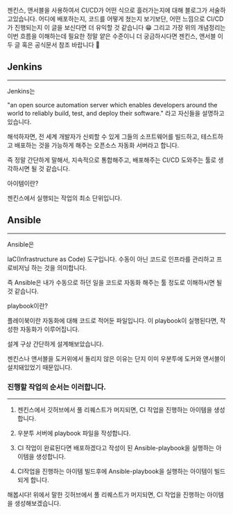 젠킨스, 앤서블을 사용하여서 CI/CD가 어떤 식으로 흘러가는지에 대해 블로그가 서술하고있습니다. 어디에 배포하는지, 코드를 어떻게 쳤는지 보기보단, 어떤 느낌으로 CI/CD가 진행되는지 이 글을 보신다면 더 유익할 것 같습니다 😁  그리고 가장 위의 개념정리는 이번 흐름을 이해하는데 필요한 정말 얕은 수준이니 더 궁금하시다면 젠킨스, 앤서블 이 두 글 혹은 공식문서 참조 바랍니다 🙂

## Jenkins

---

Jenkins는

"an open source automation server which enables developers around the world to reliably build, test, and deploy their software." 라고 자신들을 설명하고 있습니다.

해석하자면, 전 세계 개발자가 신뢰할 수 있게 그들의 소프트웨어를 빌드하고, 테스트하고 배포하는 것을 가능하게 해주는 오픈소스 자동화 서버라고 합니다.



즉 정말 간단하게 말해서, 지속적으로 통합해주고, 배포해주는 CI/CD 도와주는 툴로 생각하시면 될 것 같습니다.



아이템이란?

젠킨스에서 실행되는 작업의 최소 단위입니다.



## Ansible

---

Ansible은

IaC(Infrastructure as Code) 도구입니다. 수동이 아닌 코드로 인프라를 관리하고 프로비저닝 하는 것을 의미합니다.



즉 Ansible은 내가 수동으로 하던 일을 코드로 자동화 해주는 툴 정도로 이해하시면 될 것 같습니다.



playbook이란?

플레이북이란 자동화에 대해 코드로 적어둔 파일입니다. 이 playbook이 실행된다면, 작성한 자동화가 이루어집니다.



설계 구상
간단하게 설계해보았습니다.


젠킨스나 앤서블을 도커위에서 돌리지 않은 이유는 단지 이미 우분투에 도커와 앤서블이 설치돼있었기 때문입니다.



### 진행할 작업의 순서는 이러합니다.

---

1. 젠킨스에서 깃허브에서 풀 리퀘스트가 머지되면, CI 작업을 진행하는 아이템을 생성합니다.

2. 우분투 서버에 playbook 파일을 작성합니다.

3. CI 작업이 완료된다면 배포하겠다고 작성이 된 Ansible-playbook을 실행하는 아이템을 생성합니다.

4. CI작업을 진행하는 아이템 빌드후에 Ansible-playbook을 실행하는 아이템이 빌드되게 합니다.



해봅시다!
위에서 말한 깃허브에서 풀 리퀘스트가 머지되면, CI 작업을 진행하는 아이템을 생성해보겠습니다.


